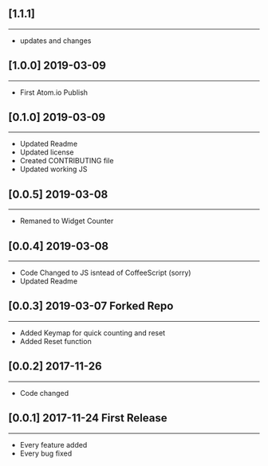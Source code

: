 ## [1.1.1]	
----------------------
* updates and changes

## [1.0.0]	2019-03-09
----------------------
* First Atom.io Publish

## [0.1.0]	2019-03-09
----------------------
* Updated Readme
* Updated license 
* Created CONTRIBUTING file
* Updated working JS

## [0.0.5]	2019-03-08
----------------------
* Remaned to Widget Counter

## [0.0.4]	2019-03-08
----------------------
* Code Changed to JS isntead of CoffeeScript (sorry)
* Updated Readme

## [0.0.3] 	2019-03-07	Forked Repo 
----------------------
* Added Keymap for quick counting and reset
* Added Reset function

## [0.0.2] 	2017-11-26
----------------------
* Code changed

## [0.0.1]  2017-11-24 First Release
----------------------
* Every feature added
* Every bug fixed
